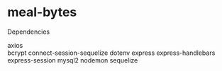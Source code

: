 # meal-bytes

Dependencies

   axios </br>
   bcrypt
    connect-session-sequelize
    dotenv
    express
    express-handlebars
    express-session
    mysql2
    nodemon
    sequelize
